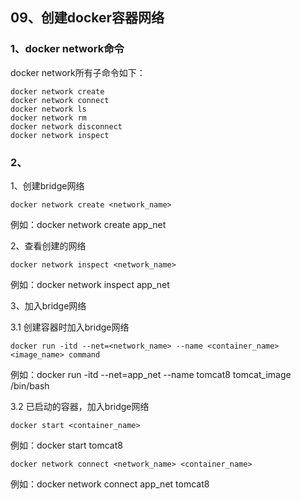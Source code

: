 ## 09、创建docker容器网络

### 1、docker network命令

docker network所有子命令如下：

```
docker network create
docker network connect
docker network ls
docker network rm
docker network disconnect
docker network inspect
```

### 2、


1、创建bridge网络

```
docker network create <network_name>
```

例如：docker network create app_net

2、查看创建的网络

```
docker network inspect <network_name>
```

例如：docker network inspect app_net


3、加入bridge网络

3.1 创建容器时加入bridge网络

```
docker run -itd --net=<network_name> --name <container_name> <image_name> command
```

例如：docker run -itd --net=app_net --name tomcat8 tomcat_image /bin/bash

3.2 已启动的容器，加入bridge网络

```
docker start <container_name>
```

例如：docker start tomcat8

```
docker network connect <network_name> <container_name>
```

例如：docker network connect app_net tomcat8
